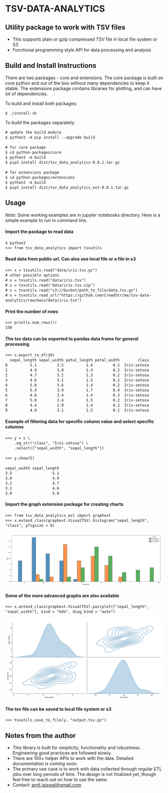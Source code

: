 # TSV-DATA-ANALYTICS 

## Utility package to work with TSV files
 * This supports plain or gzip compressed TSV file in local file system or S3
 * Functional programming style API for data processing and analysis

## Build and Install Instructions
There are two packages - core and extensions. The core package is built on core python and out of the box without many dependencies
to keep it stable. The extensions package contains libraries for plotting, and can have lot of dependencies.

To build and install both packages:
```
$ ./install.sh
```

To build the packages separately: 
```
# update the build module
$ python3 -m pip install --upgrade build

# for core package
$ cd python-packages/core
$ python3 -m build
$ pip3 install dist/tsv_data_analytics-0.0.1.tar.gz

# for extensions package
$ cd python-packages/extensions
$ python3 -m build
$ pip3 install dist/tsv_data_analytics_ext-0.0.1.tar.gz
```

## Usage
*Note*: Some working examples are in jupyter notebooks directory. Here is a simple example to run in command line.

#### Import the package to read data
```
$ python3
>>> from tsv_data_analytics import tsvutils
```

#### Read data from public url. Can also use local file or a file in s3
```
>>> x = tsvutils.read("data/iris.tsv.gz")
# other possible options
# x = tsvutils.read("data/iris.tsv")
# x = tsvutils.read("data/iris.tsv.zip")
# x = tsvutils.read("s3://bucket/path_to_file/data.tsv.gz")
# x = tsvutils.read_url("https://github.com/CrowdStrike/tsv-data-analytics/raw/main/data/iris.tsv")
```
#### Print the number of rows
```
>>> print(x.num_rows())
150
```

#### The tsv data can be exported to pandas data frame for general processing
```
>>> x.export_to_df(10)
  sepal_length sepal_width petal_length petal_width        class
0          5.1         3.5          1.4         0.2  Iris-setosa
1          4.9         3.0          1.4         0.2  Iris-setosa
2          4.7         3.2          1.3         0.2  Iris-setosa
3          4.6         3.1          1.5         0.2  Iris-setosa
4          5.0         3.6          1.4         0.2  Iris-setosa
5          5.4         3.9          1.7         0.4  Iris-setosa
6          4.6         3.4          1.4         0.3  Iris-setosa
7          5.0         3.4          1.5         0.2  Iris-setosa
8          4.4         2.9          1.4         0.2  Iris-setosa
9          4.9         3.1          1.5         0.1  Iris-setosa
```

#### Example of filtering data for specific column value and select specific columns
```
>>> y = x \
    .eq_str("class", "Iris-setosa") \
    .select(["sepal_width", "sepal_length"])

>>> y.show(5)

sepal_width	sepal_length
3.5        	         5.1
3.0        	         4.9
3.2        	         4.7
3.1        	         4.6
3.6        	         5.0
```
#### Import the graph extension package for creating charts
```
>>> from tsv_data_analytics_ext import graphext
>>> x.extend_class(graphext.VisualTSV).histogram("sepal_length", "class", yfigsize = 8)
```
![iris sepal_width histogram](images/iris-hist.png)

#### Some of the more advanced graphs are also available
```
>>> x.extend_class(graphext.VisualTSV).pairplot(["sepal_length", "sepal_width"], kind = "kde", diag_kind = "auto")
```
![iris sepal_width pairplot](images/iris-pairplot.png)

#### The tsv file can be saved to local file system or s3
```
>>> tsvutils.save_to_file(y, "output.tsv.gz")
```
## Notes from the author
* This library is built for simplicity, functionality and robustness. Engineering good practices are followed slowly.
* There are 100+ helper APIs to work with the data. Detailed documentation is coming soon.
* The primary use case is to work with data collected through regular ETL jobs over long periods of time. The design is not finalized yet, though feel free to reach out on how to use the same. 
* Contact: amit.jaiswal@gmail.com
